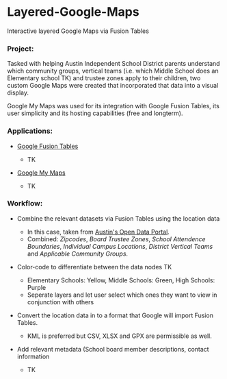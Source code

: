 # Layered-Google-Maps
Interactive layered Google Maps via Fusion Tables



<h3>Project:</h3>
Tasked with helping Austin Independent School District parents understand which community groups, vertical teams (i.e. which Middle School does an Elementary school TK) and trustee zones apply to their children, two custom Google Maps were created that incorporated that data into a visual display.

Google My Maps was used for its integration with Google Fusion Tables, its user simplicity and its hosting capabilities (free and longterm).


<h3>Applications:</h3>

* [Google Fusion Tables](https://support.google.com/fusiontables/answer/2571232?hl=en)
  * TK

* [Google My Maps](https://www.google.com/maps/d/)
  * TK
  
<h3>Workflow:</h3>

* Combine the relevant datasets via Fusion Tables using the location data
  * In this case, taken from [Austin's Open Data Portal](https://data.austintexas.gov/).
  * Combined: *Zipcodes*, *Board Trustee Zones*, *School Attendence Boundaries*, *Individual Campus Locations*, *District Vertical Teams* and *Applicable Community Groups*.
* Color-code to differentiate between the data nodes TK
  * Elementary Schools: Yellow, Middle Schools: Green, High Schools: Purple
  * Seperate layers and let user select which ones they want to view in conjunction with others
  
* Convert the location data in to a format that Google will import Fusion Tables.
  * KML is preferred but CSV, XLSX and GPX are permissible as well.
* Add relevant metadata (School board member descriptions, contact information
  * TK
